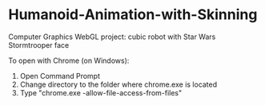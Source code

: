 # Humanoid-Animation-with-Skinning
Computer Graphics WebGL project: cubic robot with Star Wars Stormtrooper face

To open with Chrome (on Windows):
1. Open Command Prompt
2. Change directory to the folder where chrome.exe is located
3. Type "chrome.exe -allow-file-access-from-files"
